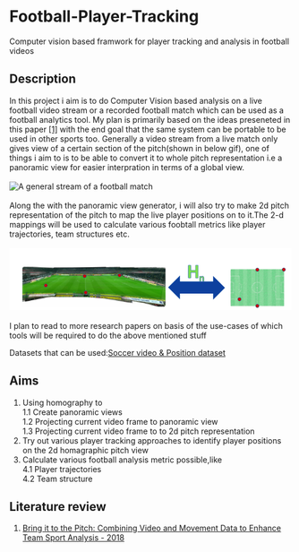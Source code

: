 
# Football-Player-Tracking
Computer vision based framwork for player tracking and analysis in football videos

## Description
In this project i aim is to do Computer Vision based analysis on a live football video stream or a recorded football match which can be used as a football analytics tool. My plan is primarily based on the ideas preseneted in this paper [[1]](https://openaccess.city.ac.uk/18380/8/paper319.pdf) with the end goal that the same system can be portable to be used in other sports too. Generally a video stream from a live match only gives view of a certain section of the pitch(shown in below gif), one of  things i aim to  is to be able to convert it to whole pitch representation i.e a panoramic view for easier interpration in terms of a global view.<br><br>
![A general stream of a football match](clips/clip2.gif)<br><br>
Along the with the panoramic view generator, i will also try to make 2d pitch representation of the pitch to map the live player positions on to it.The 2-d mappings will be used to calculate various foobtall metrics like player trajectories, team structures etc.<br><br>
![2d-pitch-representation](clips/2d-pitch-representation.png)<br><br>
I plan to read to more research papers on basis of the use-cases of which tools will be required to do the above mentioned stuff


Datasets that can be used:[Soccer video & Position dataset](https://datasets.simula.no/alfheim/)



## Aims
1. Using homography to <br>
  1.1 Create panoramic views<br>
  1.2 Projecting current video frame to panoramic view<br>
  1.3 Projecting current video frame to to 2d pitch representation
3. Try out various player tracking approaches to identify player positions on the 2d homagraphic pitch view
4. Calculate various football analysis metric possible,like<br>
  4.1 Player trajectories<br>
  4.2 Team structure<br>


## Literature review
1. [Bring it to the Pitch: Combining Video and Movement Data to
Enhance Team Sport Analysis - 2018](https://openaccess.city.ac.uk/18380/8/paper319.pdf)
